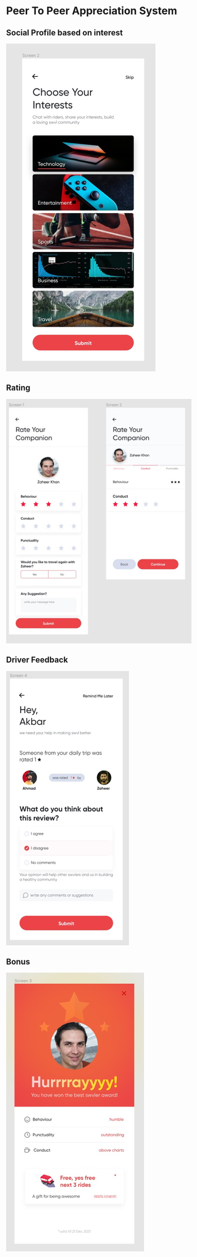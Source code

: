 # Peer To Peer Appreciation System

## Social Profile based on interest

![alt text](https://github.com/ebraheemijaz/remotebasehackathon/blob/main/Screenshots/Add%20Interest.jpeg?raw=true)

## Rating

![alt text](https://github.com/ebraheemijaz/remotebasehackathon/blob/main/Screenshots/Rating.jpeg?raw=true)

## Driver Feedback

![alt text](https://github.com/ebraheemijaz/remotebasehackathon/blob/main/Screenshots/Comments.jpeg?raw=true)

## Bonus

![alt text](https://github.com/ebraheemijaz/remotebasehackathon/blob/main/Screenshots/Bonus.jpeg?raw=true)
